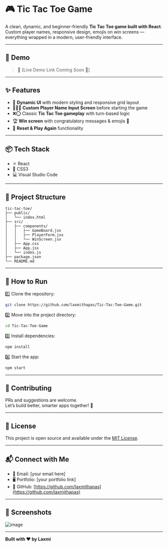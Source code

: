 
# 🎮 Tic Tac Toe Game  

A clean, dynamic, and beginner-friendly **Tic Tac Toe game built with React**.  
Custom player names, responsive design, emojis on win screens — everything wrapped in a modern, user-friendly interface.

---

## 📸 Demo  

> 📌 [Live Demo Link Coming Soon 🚀]  

---

## ✨ Features  

- 🎨 **Dynamic UI** with modern styling and responsive grid layout  
- 🧑‍🤝‍🧑 **Custom Player Name Input Screen** before starting the game  
- ❌⭕ Classic **Tic Tac Toe gameplay** with turn-based logic  
- 🏆 **Win screen** with congratulatory messages & emojis 🎉  
- 🔄 **Reset & Play Again** functionality  

---

## 📦 Tech Stack  

- ⚛️ React  
- 🎨 CSS3  
- 💻 Visual Studio Code  

---

## 📂 Project Structure  

```
tic-tac-toe/
├── public/
│   └── index.html
├── src/
│   ├── components/
│   │   ├── GameBoard.jsx
│   │   ├── PlayerForm.jsx
│   │   └── WinScreen.jsx
│   ├── App.css
│   ├── App.jsx
│   └── index.js
├── package.json
└── README.md
```

---

## 🚀 How to Run  

1️⃣ Clone the repository:
```bash
git clone https://github.com/laxmithapas/Tic-Tac-Toe-Game.git
```

2️⃣ Move into the project directory:
```bash
cd Tic-Tac-Toe-Game
```

3️⃣ Install dependencies:
```bash
npm install
```

4️⃣ Start the app:
```bash
npm start
```

---

## 🤝 Contributing  

PRs and suggestions are welcome.  
Let’s build better, smarter apps together! 🚀  

---

## 📃 License  

This project is open source and available under the [MIT License](LICENSE).

---

## 📬 Connect with Me  

- 📧 Email: [your email here]
- 🖥️ Portfolio: [your portfolio link]
- 🐙 GitHub: [https://github.com/laxmithapas](https://github.com/laxmithapas)

---

## 📌 Screenshots  
![image](https://github.com/user-attachments/assets/46683027-0c93-4f6d-b98b-28d52b5d0115)

>  

---

**Built with ❤️ by Laxmi**
